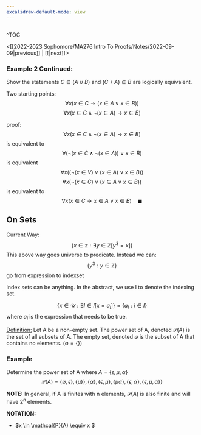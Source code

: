 ```yaml
---
excalidraw-default-mode: view
---
```



```toc

```

^TOC

<[[2022-2023 Sophomore/MA276 Intro To Proofs/Notes/2022-09-09|previous]] | [[|next]]>

### Example 2 Continued:
Show the statements $C \subseteq (A\cup B)$ and $(C\backslash A) \subseteq B$ are logically equivalent.

Two starting points:
$$\forall x (x\in C \to (x \in A \lor x \in B))$$
$$\forall x (x \in C \land \neg (x\in A) \to x \in B)$$

proof:
$$\forall x (x \in C \land \neg (x\in A) \to x \in B)$$
is equivalent to
$$\forall (\neg (x \in C \land \neg (x\in A))\lor x \in B)$$
is equivalent
$$\forall x ((\neg(x\in V)\lor(x\in A)\lor x \in B))$$
$$\forall x (\neg ( x\in C) \lor (x \in A \lor x \in B))$$
is equivalent to
$$\forall x ( x\in C \to x \in A \lor x \in B) \quad\blacksquare$$


## On Sets

Current Way:
$$\{ x \in \mathbb{z} : \exists y \in \mathbb{Z} [y^3=x]\}$$
This above way goes universe to predicate.
Instead we can:
$$\{y^3 : y\in\mathbb{Z}\}$$
go from expression to indexset

Index sets can be anything. In the abstract, we use I to denote the indexing set.

$$\{x \in \mathcal{U}:\exists I \in I [x=a_i]\} = \{a_i : i \in I\}$$
where $a_i$ is the expression that needs to be true.


<u>Definition:</u> Let A be a non-empty set. The power set of A, denoted $\mathcal{P}(A)$ is the set of all subsets of A. The empty set, denoted $\emptyset$ is the subset of A that contains no elements. $(\emptyset = \{\})$


### Example

Determine the power set of A where $A = \{\epsilon,\mu,\alpha\}$
$$\mathcal{P}(A) = \{\emptyset,\epsilon\},\{\mu\}\},\{\alpha\},\{\epsilon,\mu\},\{\mu\alpha\},\{\epsilon,\alpha\},\{\epsilon,\mu,\alpha\}\}$$


**NOTE:** In general, if A is finites with n elements, $\mathcal{P}(A)$ is also finite and will have $2^n$ elements.

**NOTATION:**
- $x \in \mathcal{P}(A) \equiv x \$






